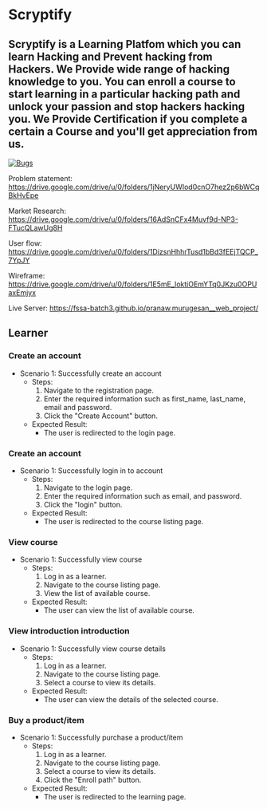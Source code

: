 # Scryptify

## Scryptify is a Learning Platfom which you can learn Hacking and Prevent hacking from Hackers. We Provide wide range of hacking knowledge to you. You can enroll a course to start learning in a particular hacking path and unlock your passion and stop hackers hacking you. We Provide Certification if you complete a certain a Course and you'll get appreciation from us.

[![Bugs](https://sonarcloud.io/api/project_badges/measure?project=cyber-sparky_ui_change&metric=bugs)](https://sonarcloud.io/summary/new_code?id=cyber-sparky_ui_change)

Problem statement: https://drive.google.com/drive/u/0/folders/1jNeryUWIod0cnO7hez2p6bWCqBkHvEpe

Market Research: https://drive.google.com/drive/u/0/folders/16AdSnCFx4Muvf9d-NP3-FTucQLawUg8H

User flow: https://drive.google.com/drive/u/0/folders/1DizsnHhhrTusd1bBd3fEEjTQCP_7YpJY

Wireframe: https://drive.google.com/drive/u/0/folders/1E5mE_loktiOEmYTq0JKzu0OPUaxEmjyx

Live Server: https://fssa-batch3.github.io/pranaw.murugesan__web_project/

## Learner
### Create an account
- Scenario 1: Successfully create an account
    - Steps:
        1. Navigate to the registration page.
        2. Enter the required information such as first_name, last_name, email and password.
        3. Click the "Create Account" button.
    - Expected Result:
        - The user is redirected to the login page.
### Create an account
- Scenario 1: Successfully login in to account
    - Steps:
        1. Navigate to the login page.
        2. Enter the required information such as email, and password.
        3. Click the "login" button.
    - Expected Result:
        - The user is redirected to the course listing page.
### View course
- Scenario 1: Successfully view course
    - Steps:
        1. Log in as a learner.
        2. Navigate to the course listing page.
        3. View the list of available course.
    - Expected Result:
        - The user can view the list of available course.
### View introduction introduction
- Scenario 1: Successfully view course details
    - Steps:
        1. Log in as a learner.
        2. Navigate to the course listing page.
        3. Select a course to view its details.
    - Expected Result:
        - The user can view the details of the selected course.
### Buy a product/item
- Scenario 1: Successfully purchase a product/item
    - Steps:
        1. Log in as a learner.
        2. Navigate to the course listing page.
        3. Select a course to view its details.
        4. Click the "Enroll path" button.
    - Expected Result:
        - The user is redirected to the learning page.
